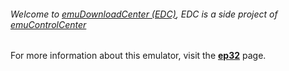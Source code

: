 ###### Welcome to [emuDownloadCenter (EDC)](https://github.com/PhoenixInteractiveNL/emuDownloadCenter/wiki/), EDC is a side project of [emuControlCenter](https://github.com/PhoenixInteractiveNL/emuControlCenter/wiki/)

For more information about this emulator, visit the [**ep32**](https://github.com/PhoenixInteractiveNL/emuDownloadCenter/wiki/Emulator-ep32#menu) page.
